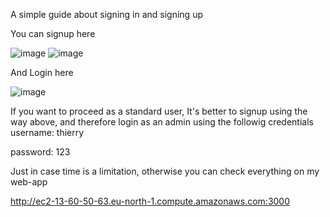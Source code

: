 A simple guide about signing in and signing up

You can signup here

![image](https://github.com/user-attachments/assets/ec1c2982-24bc-4c35-95d1-c31399a58c99)
![image](https://github.com/user-attachments/assets/e0cd171c-3f0d-410c-ae42-edcd5227a998)

And Login here

![image](https://github.com/user-attachments/assets/c29416b6-016f-41eb-af0b-848cbcf60d4e)

If you want to proceed as a standard user, It's better to signup using the way above, and therefore login as an admin using the followig credentials
username: thierry

password: 123

Just in case time is a limitation, otherwise you can check everything on my web-app

http://ec2-13-60-50-63.eu-north-1.compute.amazonaws.com:3000

